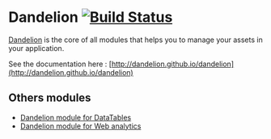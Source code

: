 # Dandelion [![Build Status](https://dandelion.ci.cloudbees.com/job/dandelion-build/badge/icon)](https://dandelion.ci.cloudbees.com/job/dandelion-build/)

[Dandelion](http://dandelion.github.io) is the core of all modules that helps you to manage your assets in your application.

See the documentation here : [http://dandelion.github.io/dandelion](http://dandelion.github.io/dandelion)


## Others modules

* [Dandelion module for DataTables](https://github.com/dandelion/dandelion-datatables)
* [Dandelion module for Web analytics](https://github.com/dandelion/dandelion-webanalytics)
